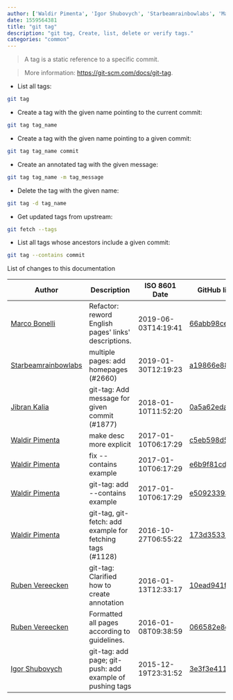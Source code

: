 ```yaml
---
author: ['Waldir Pimenta', 'Igor Shubovych', 'Starbeamrainbowlabs', 'Marco Bonelli', 'Jibran Kalia', 'Ruben Vereecken']
date: 1559564381
title: "git tag"
description: "git tag, Create, list, delete or verify tags."
categories: "common"
---
```

> A tag is a static reference to a specific commit.

> More information: <https://git-scm.com/docs/git-tag>.

- List all tags:

```bash
git tag
```

- Create a tag with the given name pointing to the current commit:

```bash
git tag tag_name
```

- Create a tag with the given name pointing to a given commit:

```bash
git tag tag_name commit
```

- Create an annotated tag with the given message:

```bash
git tag tag_name -m tag_message
```

- Delete the tag with the given name:

```bash
git tag -d tag_name
```

- Get updated tags from upstream:

```bash
git fetch --tags
```

- List all tags whose ancestors include a given commit:

```bash
git tag --contains commit
```
List of changes to this documentation


Author | Description | ISO 8601 Date | GitHub link
------|-----|-----|-----
[Marco Bonelli](mailto:marco@mebeim.net) | Refactor: reword English pages' links' descriptions. | 2019-06-03T14:19:41 | [66abb98ce935](https://github.com/tldr-pages/tldr/commit/66abb98ce935c0f4516bf30c4d6da72180d5a3ab)
[Starbeamrainbowlabs](mailto:sbrl@starbeamrainbowlabs.com) | multiple pages: add homepages (#2660) | 2019-01-30T12:19:23 | [a19866e88add](https://github.com/tldr-pages/tldr/commit/a19866e88addb239484637579b17e7c6ea9b53aa)
[Jibran Kalia](mailto:jibran.kalia@gmail.com) | git-tag: Add message for given commit (#1877) | 2018-01-10T11:52:20 | [0a5a62eda8de](https://github.com/tldr-pages/tldr/commit/0a5a62eda8de92a213b26ddc1411a3e392f50303)
[Waldir Pimenta](mailto:waldyrious@gmail.com) | make desc more explicit | 2017-01-10T06:17:29 | [c5eb598d5c0e](https://github.com/tldr-pages/tldr/commit/c5eb598d5c0ed0562edb32a4ec13afc4ad77047a)
[Waldir Pimenta](mailto:waldyrious@gmail.com) | fix --contains example | 2017-01-10T06:17:29 | [e6b9f81cd6ed](https://github.com/tldr-pages/tldr/commit/e6b9f81cd6ed759262800339d66b130c4e1f53ac)
[Waldir Pimenta](mailto:waldyrious@gmail.com) | git-tag: add --contains example | 2017-01-10T06:17:29 | [e50923393346](https://github.com/tldr-pages/tldr/commit/e50923393346f0d03d4ee8d15ee46665373f3adb)
[Waldir Pimenta](mailto:waldyrious@gmail.com) | git-tag, git-fetch: add example for fetching tags (#1128) | 2016-10-27T06:55:22 | [173d3533755c](https://github.com/tldr-pages/tldr/commit/173d3533755c1f19f4bb2903eb1d047199d2d623)
[Ruben Vereecken](mailto:rubenvereecken@gmail.com) | git-tag: Clarified how to create annotation | 2016-01-13T12:33:17 | [10ead941f7b1](https://github.com/tldr-pages/tldr/commit/10ead941f7b1cbb715f09955aab5f134e1f0424f)
[Ruben Vereecken](mailto:rubenvereecken@gmail.com) | Formatted all pages according to guidelines. | 2016-01-08T09:38:59 | [066582e8eab5](https://github.com/tldr-pages/tldr/commit/066582e8eab57bce9861cc8d379e158d61f1cc95)
[Igor Shubovych](mailto:igor.shubovych@gmail.com) | git-tag: add page; git-push: add example of pushing tags | 2015-12-19T23:31:52 | [3e3f3e411e88](https://github.com/tldr-pages/tldr/commit/3e3f3e411e88a1cbdf1008db75ee0c828c86403d)

